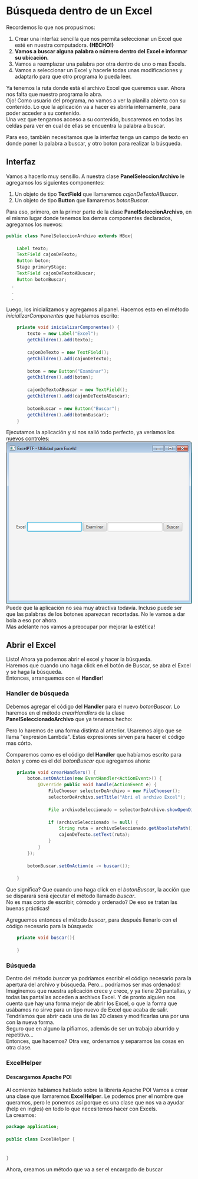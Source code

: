 # Búsqueda dentro de un Excel  

Recordemos lo que nos propusimos:  
1. Crear una interfaz sencilla que nos permita seleccionar un Excel que esté en nuestra computadora. **(HECHO!)**  
2. **Vamos a buscar alguna palabra o número dentro del Excel e informar su ubicación.**  
3. Vamos a reemplazar una palabra por otra dentro de uno o mas Excels.  
4. Vamos a seleccionar un Excel y hacerle todas unas modificaciones y adaptarlo para que otro programa lo pueda leer.  

Ya tenemos la ruta donde está el archivo Excel que queremos usar. Ahora nos falta que nuestro programa lo abra.  
Ojo! Como usuario del programa, no vamos a ver la planilla abierta con su contenido. Lo que la aplicación va a hacer es abrirla internamente, para poder acceder a su contenido.  
Una vez que tengamos acceso a su contenido, buscaremos en todas las celdas para ver en cual de ellas se encuentra la palabra a buscar.  

Para eso, también necesitamos que la interfaz tenga un campo de texto en donde poner la palabra a buscar, y otro boton para realizar la búsqueda.  

## Interfaz  

Vamos a hacerlo muy sensillo. A nuestra clase **PanelSeleccionArchivo** le agregamos los siguientes componentes:  
1. Un objeto de tipo **TextField** que llamaremos *cajonDeTextoABuscar*.  
2. Un objeto de tipo **Button** que llamaremos *botonBuscar*.  

Para eso, primero, en la primer parte de la clase **PanelSeleccionArchivo**, en el mismo lugar donde tenemos los demas componentes declarados, agregamos los nuevos:  

```java  
public class PanelSeleccionArchivo extends HBox{

	Label texto;
	TextField cajonDeTexto;
	Button boton;
	Stage primaryStage;
	TextField cajonDeTextoABuscar;
	Button botonBuscar;
  .
  .
  .
```  

Luego, los inicializamos y agregamos al panel. Hacemos esto en el método *inicializarComponentes* que habíamos escrito:  
```java
	private void inicializarComponentes() {
		texto = new Label("Excel");
		getChildren().add(texto);

		cajonDeTexto = new TextField();
		getChildren().add(cajonDeTexto);

		boton = new Button("Examinar");
		getChildren().add(boton);
		
		cajonDeTextoABuscar = new TextField();
		getChildren().add(cajonDeTextoABuscar);
		
		botonBuscar = new Button("Buscar");
		getChildren().add(botonBuscar);
	}
```  
Ejecutamos la aplicación y si nos salió todo perfecto, ya veríamos los nuevos controles:  
![Foto](images/nuevos_controles.png)  
Puede que la aplicación no sea muy atractiva todavía. Incluso puede ser que las palabras de los botones aparezcan recortadas. No le vamos a dar bola a eso por ahora.  
Mas adelante nos vamos a preocupar por mejorar la estética!  

## Abrir el Excel  

Listo! Ahora ya podemos abrir el excel y hacer la búsqueda.  
Haremos que cuando uno haga click en el botón de Buscar, se abra el Excel y se haga la búsqueda.  
Entonces, arranquemos con el **Handler**!  

### Handler de búsqueda  

Debemos agregar el código del **Handler** para el nuevo *botonBuscar*. Lo haremos en el método *crearHandlers* de la clase **PanelSeleccionadoArchivo** que ya tenemos hecho:  

Pero lo haremos de una forma distinta al anterior. Usaremos algo que se llama "expresión Lambda". Estas expresiones sirven para hacer el código mas córto.  

Comparemos como es el código del **Handler** que habíamos escrito para *boton* y como es el del *botonBuscar* que agregamos ahora:  

```java
	private void crearHandlers() {
		boton.setOnAction(new EventHandler<ActionEvent>() {
		    @Override public void handle(ActionEvent e) {
		    	FileChooser selectorDeArchivo = new FileChooser();
				selectorDeArchivo.setTitle("Abri el archivo Excel");

				File archivoSeleccionado = selectorDeArchivo.showOpenDialog(primaryStage);

				if (archivoSeleccionado != null) {
					String ruta = archivoSeleccionado.getAbsolutePath();
					cajonDeTexto.setText(ruta);
				}
		    }
		});

		botonBuscar.setOnAction(e -> buscar());
		
	}
```  

Que significa? Que cuando uno haga click en el *botonBuscar*, la acción que se disparará será ejecutar el método llamado *buscar*.  
No es mas corto de escribir, cómodo y ordenado? De eso se tratan las buenas prácticas!  

Agreguemos entonces el método *buscar*, para después llenarlo con el código necesario para la búsqueda:  

```java
	private void buscar(){
	
	}	
```  

### Búsqueda  

Dentro del método *buscar* ya podríamos escribir el código necesario para la apertura del archivo y búsqueda. Pero... podríamos ser mas ordenados!  
Imaginemos que nuestra aplicación crece y crece, y ya tiene 20 pantallas, y todas las pantallas acceden a archivos Excel. Y de pronto alguien nos cuenta que hay una forma mejor de abrir los Excel, o que la forma que usábamos no sirve para un tipo nuevo de Excel que acaba de salir. Tendríamos que abrir cada una de las 20 clases y modificarlas una por una con la nueva forma.  
Seguro que en alguno la pifiamos, además de ser un trabajo aburrido y repetitivo...  
Entonces, que hacemos? Otra vez, ordenamos y separamos las cosas en otra clase.  

### ExcelHelper  

#### Descargamos Apache POI  

Al comienzo habíamos hablado sobre la librería Apache POI
Vamos a crear una clase que llamaremos **ExcelHelper**. Le podemos pner el nombre que queramos, pero le ponemos así porque es una clase que nos va a ayudar (help en ingles) en todo lo que necesitemos hacer con Excels.  
La creamos:  

```java
package application;

public class ExcelHelper {

	
}
```  

Ahora, creamos un método que va a ser el encargado de buscar 
